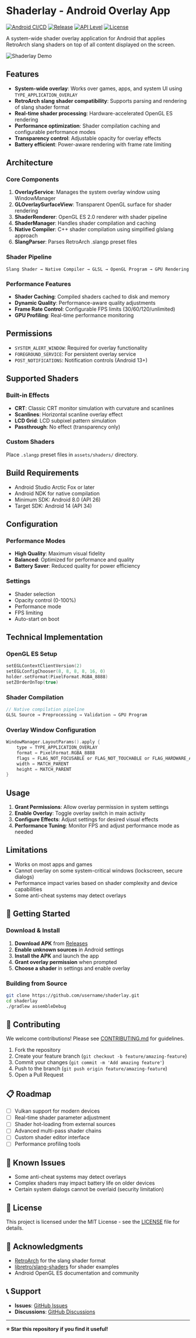 # Shaderlay - Android Overlay App

[![Android CI/CD](https://github.com/username/shaderlay/workflows/Android%20CI/CD/badge.svg)](https://github.com/username/shaderlay/actions)
[![Release](https://img.shields.io/github/v/release/username/shaderlay)](https://github.com/username/shaderlay/releases)
[![API Level](https://img.shields.io/badge/API-26%2B-brightgreen.svg)](https://android-arsenal.com/api?level=26)
[![License](https://img.shields.io/badge/License-MIT-blue.svg)](LICENSE)

A system-wide shader overlay application for Android that applies RetroArch slang shaders on top of all content displayed on the screen.

![Shaderlay Demo](docs/demo.gif)

## Features

- **System-wide overlay**: Works over games, apps, and system UI using `TYPE_APPLICATION_OVERLAY`
- **RetroArch slang shader compatibility**: Supports parsing and rendering of slang shader format
- **Real-time shader processing**: Hardware-accelerated OpenGL ES rendering
- **Performance optimization**: Shader compilation caching and configurable performance modes
- **Transparency control**: Adjustable opacity for overlay effects
- **Battery efficient**: Power-aware rendering with frame rate limiting

## Architecture

### Core Components

1. **OverlayService**: Manages the system overlay window using WindowManager
2. **GLOverlaySurfaceView**: Transparent OpenGL surface for shader rendering
3. **ShaderRenderer**: OpenGL ES 2.0 renderer with shader pipeline
4. **ShaderManager**: Handles shader compilation and caching
5. **Native Compiler**: C++ shader compilation using simplified glslang approach
6. **SlangParser**: Parses RetroArch .slangp preset files

### Shader Pipeline

```
Slang Shader → Native Compiler → GLSL → OpenGL Program → GPU Rendering
```

### Performance Features

- **Shader Caching**: Compiled shaders cached to disk and memory
- **Dynamic Quality**: Performance-aware quality adjustments
- **Frame Rate Control**: Configurable FPS limits (30/60/120/unlimited)
- **GPU Profiling**: Real-time performance monitoring

## Permissions

- `SYSTEM_ALERT_WINDOW`: Required for overlay functionality
- `FOREGROUND_SERVICE`: For persistent overlay service
- `POST_NOTIFICATIONS`: Notification controls (Android 13+)

## Supported Shaders

### Built-in Effects
- **CRT**: Classic CRT monitor simulation with curvature and scanlines
- **Scanlines**: Horizontal scanline overlay effect
- **LCD Grid**: LCD subpixel pattern simulation
- **Passthrough**: No effect (transparency only)

### Custom Shaders
Place `.slangp` preset files in `assets/shaders/` directory.

## Build Requirements

- Android Studio Arctic Fox or later
- Android NDK for native compilation
- Minimum SDK: Android 8.0 (API 26)
- Target SDK: Android 14 (API 34)

## Configuration

### Performance Modes
- **High Quality**: Maximum visual fidelity
- **Balanced**: Optimized for performance and quality
- **Battery Saver**: Reduced quality for power efficiency

### Settings
- Shader selection
- Opacity control (0-100%)
- Performance mode
- FPS limiting
- Auto-start on boot

## Technical Implementation

### OpenGL ES Setup
```kotlin
setEGLContextClientVersion(2)
setEGLConfigChooser(8, 8, 8, 8, 16, 0)
holder.setFormat(PixelFormat.RGBA_8888)
setZOrderOnTop(true)
```

### Shader Compilation
```cpp
// Native compilation pipeline
GLSL Source → Preprocessing → Validation → GPU Program
```

### Overlay Window Configuration
```kotlin
WindowManager.LayoutParams().apply {
    type = TYPE_APPLICATION_OVERLAY
    format = PixelFormat.RGBA_8888
    flags = FLAG_NOT_FOCUSABLE or FLAG_NOT_TOUCHABLE or FLAG_HARDWARE_ACCELERATED
    width = MATCH_PARENT
    height = MATCH_PARENT
}
```

## Usage

1. **Grant Permissions**: Allow overlay permission in system settings
2. **Enable Overlay**: Toggle overlay switch in main activity
3. **Configure Effects**: Adjust settings for desired visual effects
4. **Performance Tuning**: Monitor FPS and adjust performance mode as needed

## Limitations

- Works on most apps and games
- Cannot overlay on some system-critical windows (lockscreen, secure dialogs)
- Performance impact varies based on shader complexity and device capabilities
- Some anti-cheat systems may detect overlays

## 🚀 Getting Started

### Download & Install
1. **Download APK** from [Releases](https://github.com/username/shaderlay/releases)
2. **Enable unknown sources** in Android settings
3. **Install the APK** and launch the app
4. **Grant overlay permission** when prompted
5. **Choose a shader** in settings and enable overlay

### Building from Source
```bash
git clone https://github.com/username/shaderlay.git
cd shaderlay
./gradlew assembleDebug
```

## 🤝 Contributing

We welcome contributions! Please see [CONTRIBUTING.md](CONTRIBUTING.md) for guidelines.

1. Fork the repository
2. Create your feature branch (`git checkout -b feature/amazing-feature`)
3. Commit your changes (`git commit -m 'Add amazing feature'`)
4. Push to the branch (`git push origin feature/amazing-feature`)
5. Open a Pull Request

## 📋 Roadmap

- [ ] Vulkan support for modern devices
- [ ] Real-time shader parameter adjustment
- [ ] Shader hot-loading from external sources
- [ ] Advanced multi-pass shader chains
- [ ] Custom shader editor interface
- [ ] Performance profiling tools

## 🐛 Known Issues

- Some anti-cheat systems may detect overlays
- Complex shaders may impact battery life on older devices
- Certain system dialogs cannot be overlaid (security limitation)

## 📄 License

This project is licensed under the MIT License - see the [LICENSE](LICENSE) file for details.

## 🙏 Acknowledgments

- [RetroArch](https://www.retroarch.com/) for the slang shader format
- [libretro/slang-shaders](https://github.com/libretro/slang-shaders) for shader examples
- Android OpenGL ES documentation and community

## 📞 Support

- **Issues**: [GitHub Issues](https://github.com/username/shaderlay/issues)
- **Discussions**: [GitHub Discussions](https://github.com/username/shaderlay/discussions)

---

**⭐ Star this repository if you find it useful!**